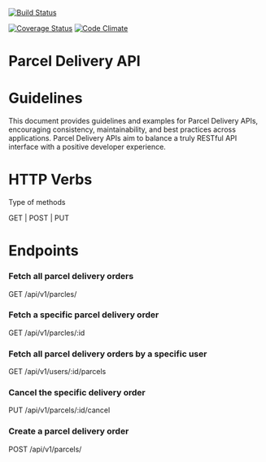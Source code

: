 [![Build Status](https://travis-ci.org/djallas/delivery-api.svg?branch=api)](https://travis-ci.org/djallas/delivery-api)

[![Coverage Status](https://coveralls.io/repos/github/djallas/delivery-api/badge.svg?branch=master)](https://coveralls.io/github/djallas/delivery-api?branch=master)
[![Code Climate](https://codeclimate.com/github/codeclimate/codeclimate/badges/gpa.svg)](https://codeclimate.com/github/djallas/delivery-api)

# Parcel Delivery API

# Guidelines

This document provides guidelines and examples for Parcel Delivery APIs, encouraging consistency, maintainability, and best practices across applications. Parcel Delivery APIs aim to balance a truly RESTful API interface with a positive developer experience.

# HTTP Verbs

Type of methods

GET | POST | PUT

# Endpoints

### Fetch all parcel delivery orders
GET /api/v1/parcles/

### Fetch a specific parcel delivery order
GET /api/v1/parcles/:id

### Fetch all parcel delivery orders by  a specific user
GET /api/v1/users/:id/parcels

### Cancel the specific delivery order
PUT /api/v1/parcels/:id/cancel

### Create a parcel delivery order
POST /api/v1/parcels/


